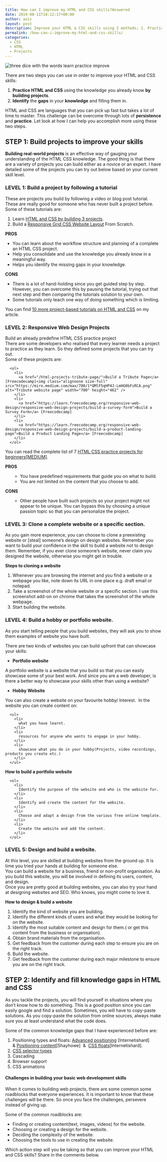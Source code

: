 ```yaml
---
title: How can I improve my HTML and CSS skills?Answered
date: 2019-08-11T18:12:17+00:00
author: avic
layout: post
description: Improve your HTML & CSS skills using 2 methods; 1. Practice HTML and CSS by building web projects. 2. Learn and solve challenges on the way.
permalink: /how-can-i-improve-my-html-and-css-skills/
categories:
  - CSS
  - HTML
  - Projects
---
```


<img class="aligncenter size-full wp-image-403" src="/public/08/practice-learn-improve.jpg" alt="three dice with the words learn practice improve"/>

There are two steps you can use in order to improve your HTML and CSS skills:
  
<ol>
    <li>
      <strong>Practice HTML and CSS</strong> using the knowledge you already know <strong>by building projects</strong>.
    </li>
    <li>
      <strong>Identify</strong> the <strong>gaps</strong> in your <strong>knowledge</strong> and filling them in.
    </li>
</ol>

HTML and CSS are languages that you can pick up fast but takes a lot of time to master. This challenge can be overcome through lots of **persistence** and **practice**. Let look at how I can help you accomplish more using these two steps.

<!--more-->

## STEP 1: Build projects to improve your skills

**Building real-world projects** is an effective way of gauging your understanding of the HTML CSS knowledge. The good thing is that there are a variety of projects you can build either as a novice or an expert. I have detailed some of the projects you can try out below based on your current skill level.

### LEVEL 1: Build a project by following a tutorial

These are projects you build by following a video or blog post tutorial. These are really good for someone who has never built a project before. Some of these tutorials are:

  <ol>
    <li>
      Learn <a href="https://www.udemy.com/learn-html-css-by-building-3-real-projects">HTML and CSS by building 3 projects</a>.
    </li>
    <li>
      Build a <a href="https://www.youtube.com/watch?v=moBhzSC455o">Responsive Grid CSS Website Layout</a> From Scratch.
    </li>
  </ol>

**PROS**


  <ul>
    <li>
      You can learn about the workflow structure and planning of a complete an HTML CSS project.
    </li>
    <li>
      Help you consolidate and use the knowledge you already know in a meaningful way.
    </li>
    <li>
      Helps you identify the missing gaps in your knowledge.
    </li>
  </ul>


**CONS**

  <ul>
    <li>
      There is a lot of hand-holding since you get guided step by step. However, you can overcome this by pausing the tutorial, trying out that next step and then comparing the tutorials solution to your own.
    </li>
    <li>
      Some tutorials only teach one way of doing something which is limiting.
    </li>
  </ul>

You can find [10 more project-based tutorials on HTML and CSS](https://learn.avicndugu.com/project-based-html-css-tutorials/) on my article.

### LEVEL 2: Responsive Web Design Projects

Build an already predefine HTML CSS practice project  
There are some developers who realised that every learner needs a project to practice as they learn. So they defined some projects that you can try out.  
Some of these projects are:

      <ol>
        <li>
          <a href="/html-projects-tribute-page/">Build a Tribute Page</a> [Freecodecamp]<img class="alignnone size-full" src="https://miro.medium.com/max/700/1*QMlF5qHP4J-LmHG0bFsRCA.png" alt="Tribute website page" width="700" height="462" />
        </li>
        <li>
          <a href="https://learn.freecodecamp.org/responsive-web-design/responsive-web-design-projects/build-a-survey-form">Build a Survey Form</a> [Freecodecamp]
        </li>
        <li>
          <a href="https://learn.freecodecamp.org/responsive-web-design/responsive-web-design-projects/build-a-product-landing-page">Build a Product Landing Page</a> [Freecodecamp]
        </li>
      </ol>

You can read the complete list of 7 [HTML CSS practice projects for beginners[MEDIUM]](https://medium.com/@avicndugu/projects-to-practice-html-css-skills-for-beginners-8b9ed67a7dd1).

**PROS**

<li style="list-style-type: none;">
  <ul>
    <li style="list-style-type: none;">
      <ul>
        <li>
          You have predefined requirements that guide you on what to build.
        </li>
        <li>
          You are not limited on the content that you choose to add.
        </li>
      </ul>
    </li>
  </ul>
</li>

**CONS**

<li style="list-style-type: none;">
  <ul>
    <li style="list-style-type: none;">
      <ul>
        <li>
          Other people have built such projects so your project might not appear to be unique. You can bypass this by choosing a unique passion topic so that you can personalize the project.
        </li>
      </ul>
    </li>
  </ul>
</li>

### LEVEL 3: Clone a complete website or a specific section.

As you gain more experience, you can choose to clone a preexisting website or [steal] someone&#8217;s design on design websites. Remember you want to build your confidence in the skill to build a website not to design them. Remember, if you ever clone someone&#8217;s website, never claim you designed the website, otherwise you might get in trouble.

**Steps to cloning a website**

<li style="list-style-type: none;">
  <ol>
    <li>
      Whenever you are browsing the internet and you find a website or a webpage you like, note down its URL in one place e.g. draft email or notepad.
    </li>
    <li>
      Take a screenshot of the whole website or a specific section. I use this screenshot add-on on chrome that takes the screenshot of the whole webpage.
    </li>
    <li>
      Start building the website.
    </li>
  </ol>
</li>

### LEVEL 4: Build a hobby or portfolio website.

As you start telling people that you build websites, they will ask you to show them examples of website you have built.

There are two kinds of websites you can build upfront that can showcase your skills:

<li style="list-style-type: none;">
  <ul>
    <li>
      <strong>Portfolio website</strong>
    </li>
  </ul>
</li>

A portfolio website is a website that you build so that you can easily showcase some of your best work. And since you are a web developer, is there a better way to showcase your skills other than using a website?

  <ul>
    <li>
      <strong>Hobby Website</strong>
    </li>
  </ul>

You can also create a website on your favourite hobby/ Interest.  In the website you can create content on:

      <ul>
        <li>
          what you have learnt.
        </li>
        <li>
          resources for anyone who wants to engage in your hobby.
        </li>
        <li>
          showcase what you do in your hobby(Projects, video recordings, products you create etc.)
        </li>
      </ul>

**How to build a portfolio website**

      <ol>
        <li>
          Identify the purpose of the website and who is the website for.
        </li>
        <li>
          Identify and create the content for the website.
        </li>
        <li>
          Choose and adapt a design from the various free online template.
        </li>
        <li>
          Create the website and add the content.
        </li>
      </ol>

### LEVEL 5: Design and build a website.

At this level, you are skilled at building websites from the ground up. It is time you tried your hands at building for someone else.  
You can build a website for a business, friend or non-profit organisation. As you build this website, you will be involved in defining its users, content, and design.  
Once you are pretty good at building websites, you can also try your hand at designing websites and SEO. Who knows, you might come to love it.

**How to design & build a website**

  <ol>
    <li>
      Identify the kind of website you are building.
    </li>
    <li>
      Identify the different kinds of users and what they would be looking for on the website.
    </li>
    <li>
      Identify the most suitable content and design for them.( or get this content from the business or organisation).
    </li>
    <li>
      Obtain brand materials from the organisation.
    </li>
    <li>
      Get feedback from the customer during each step to ensure you are on the right track.
    </li>
    <li>
      Build the website.
    </li>
    <li>
      Get feedback from the customer during each major milestone to ensure you are on the right track.
    </li>
  </ol>

## STEP 2: Identify and fill knowledge gaps in HTML and CSS

As you tackle the projects, you will find yourself in situations where you don&#8217;t know how to do something. This is a good position since you can easily google and find a solution. Sometimes, you will have to copy-paste solutions. As you copy-paste the solution from online sources, always make sure you at least understand what the code does.

Some of the common knowledge gaps that I have experienced before are:

  <ol>
    <li>
      Positioning types and floats: <a href="https://internetingishard.com/html-and-css/advanced-positioning/#positioned-elements-for-animation">Advanced positioning</a> [Internetishard] & <a href="https://learn.shayhowe.com/html-css/positioning-content/">Positioning content</a>[Shayhowe]  &  <a href="https://internetingishard.com/html-and-css/floats/">CSS floats</a>[Internetishard].
    </li>
    <li>
      <a href="https://internetingishard.com/html-and-css/css-selectors/">CSS selector types</a>
    </li>
    <li>
      Cascading
    </li>
    <li>
      Browser support
    </li>
    <li>
      CSS animations
    </li>
  </ol>

#### Challenges in building your basic web development skills

When it comes to building web projects, there are some common some roadblocks that everyone experiences. It is important to know that these challenges will be there. So once you face the challenges, persevere instead of giving up.

Some of the common roadblocks are:

  <ul>
    <li>
      Finding or creating content(text, images, videos) for the website.
    </li>
    <li>
      Choosing or creating a design for the website.
    </li>
    <li>
      Deciding the complexity of the website.
    </li>
    <li>
      Choosing the tools to use in creating the website.
    </li>
  </ul>

Which action step will you be taking so that you can improve your HTML  and CSS skills? Share in the comments below.
